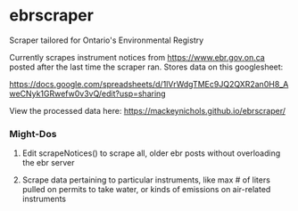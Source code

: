 # ebrscraper
Scraper tailored for Ontario's Environmental Registry



Currently scrapes instrument notices from https://www.ebr.gov.on.ca posted after the last time the scraper ran. Stores data on this  googlesheet:

https://docs.google.com/spreadsheets/d/1lVrWdgTMEc9JQ2QXR2an0H8_AweCNyk1GRwefw0v3vQ/edit?usp=sharing 

View the processed data here:
https://mackeynichols.github.io/ebrscraper/

### Might-Dos
1) Edit scrapeNotices() to scrape all, older ebr posts without overloading the ebr server

2) Scrape data pertaining to particular instruments, like max # of liters pulled on permits to take water, or kinds of emissions on air-related instruments
